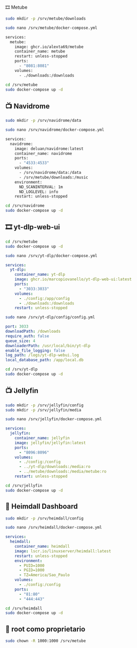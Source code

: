 🎞️ Metube

```bash
sudo mkdir -p /srv/metube/downloads
```

```bash
sudo nano /srv/metube/docker-compose.yml
```

```bash
services:
  metube:
    image: ghcr.io/alexta69/metube
    container_name: metube
    restart: unless-stopped
    ports:
      - "8081:8081"
    volumes:
      - ./downloads:/downloads
```

```bash
cd /srv/metube
sudo docker-compose up -d
```

## 📺 Navidrome

```bash
sudo mkdir -p /srv/navidrome/data
```

```bash
sudo nano /srv/navidrome/docker-compose.yml
```

```bash
services:
  navidrome:
    image: deluan/navidrome:latest
    container_name: navidrome
    ports:
      - "4533:4533"
    volumes:
      - /srv/navidrome/data:/data
      - /srv/metube/downloads:/music
    environment:
      ND_SCANINTERVAL: 1m
      ND_LOGLEVEL: info
    restart: unless-stopped
```

```bash
cd /srv/navidrome
sudo docker-compose up -d
```

## 🎞️ yt-dlp-web-ui

```bash
cd /srv/metube
sudo docker-compose up -d
```

```bash
sudo nano /srv/yt-dlp/docker-compose.yml
```

```yaml
services:
  yt-dlp:
    container_name: yt-dlp
    image: ghcr.io/marcopiovanello/yt-dlp-web-ui:latest
    ports:
      - "3033:3033"
    volumes:
      - ./config:/app/config
      - ./downloads:/downloads
    restart: unless-stopped
```

```bash
sudo nano /srv/yt-dlp/config/config.yml
```

```yaml
port: 3033
downloadPath: /downloads
require_auth: false
queue_size: 4
downloaderPath: /usr/local/bin/yt-dlp
enable_file_logging: false
log_path: /logs/yt-dlp-webui.log
local_database_path: /app/local.db
```

```bash
cd /srv/yt-dlp
sudo docker-compose up -d
```

## 📺 Jellyfin

```bash
sudo mkdir -p /srv/jellyfin/config
sudo mkdir -p /srv/jellyfin/media
```

```bash
sudo nano /srv/jellyfin/docker-compose.yml
```

```yaml
services:
  jellyfin:
    container_name: jellyfin
    image: jellyfin/jellyfin:latest
    ports:
      - "8096:8096"
    volumes:
      - ./config:/config
      - ../yt-dlp/downloads:/media:ro
      - ../metube/downloads:/media/metube:ro
    restart: unless-stopped
```

```bash
cd /srv/jellyfin
sudo docker-compose up -d
```

## 🧭 Heimdall Dashboard

```bash
sudo mkdir -p /srv/heimdall/config
```

```bash
sudo nano /srv/heimdall/docker-compose.yml
```

```yaml
services:
  heimdall:
    container_name: heimdall
    image: lscr.io/linuxserver/heimdall:latest
    restart: unless-stopped
    environment:
      - PUID=1000
      - PGID=1000
      - TZ=America/Sao_Paulo
    volumes:
      - ./config:/config
    ports:
      - "81:80"
      - "444:443"
```

```bash
cd /srv/heimdall
sudo docker-compose up -d
```

## 🧭 root como proprietario

```bash
sudo chown -R 1000:1000 /srv/metube
```
